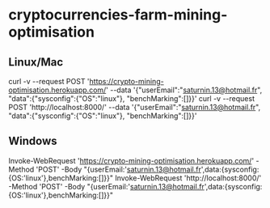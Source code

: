 # cryptocurrencies-farm-mining-optimisation

## Linux/Mac
curl -v --request POST 'https://crypto-mining-optimisation.herokuapp.com/' --data '{"userEmail":"saturnin.13@hotmail.fr", "data":{"sysconfig":{"OS":"linux"}, "benchMarking":[]}}'
curl -v --request POST 'http://localhost:8000/' --data '{"userEmail":"saturnin.13@hotmail.fr", "data":{"sysconfig":{"OS":"linux"}, "benchMarking":[]}}'

## Windows
Invoke-WebRequest 'https://crypto-mining-optimisation.herokuapp.com/' -Method 'POST' -Body "{userEmail:'saturnin.13@hotmail.fr',data:{sysconfig:{OS:'linux'},benchMarking:[]}}"
Invoke-WebRequest 'http://localhost:8000/' -Method 'POST' -Body "{userEmail:'saturnin.13@hotmail.fr',data:{sysconfig:{OS:'linux'},benchMarking:[]}}"
